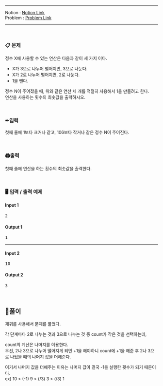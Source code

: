 
***
Notion : [Notion Link](https://west-pineapple-c4d.notion.site/1-f61c66d1e1194e6987ef10527cb847db)  
Problem : [Problem Link](https://www.acmicpc.net/problem/1463)
***



<br/>

### 📋 문제

정수 X에 사용할 수 있는 연산은 다음과 같이 세 가지 이다.  

- X가 3으로 나누어 떨어지면, 3으로 나눈다.  
- X가 2로 나누어 떨어지면, 2로 나눈다.  
- 1을 뺀다.  

정수 N이 주어졌을 때, 위와 같은 연산 세 개를 적절히 사용해서 1을 만들려고 한다.  
연산을 사용하는 횟수의 최솟값을 출력하시오.  

<br/>

### ✒입력

첫째 줄에 1보다 크거나 같고, 106보다 작거나 같은 정수 N이 주어진다.  

<br/>

### 🖨출력

첫째 줄에 연산을 하는 횟수의 최솟값을 출력한다.  

<br/>

### 🖥 입력 / 출력 예제

#### Input 1
<pre>
2
</pre>

#### Output 1
<pre>
1
</pre>

***

#### Input 2
<pre>
10
</pre>

#### Output 2
<pre>
3
</pre>

<br/>

## 🌈풀이

재귀를 사용해서 문제를 풀었다.  

각 단계마다 2로 나누는 것과 3으로 나누는 것 중 count가 작은 것을 선택하는데,  

count의 계산은 나머지를 이용한다.  
우선, 2나 3으로 나누어 떨어지게 되면 +1을 해야하니 count에 +1을 해준 후 2나 3으로 나눴을 때의 나머지 값을 더해준다.  

여기서 나머지 값을 더해주는 이유는 나머지 값이 결국 -1을 실행한 횟수가 되기 때문이다.  
ex) 10 > (-1) 9 > (/3) 3 > (/3) 1   
